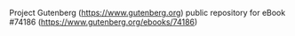 Project Gutenberg (https://www.gutenberg.org) public repository for eBook #74186 (https://www.gutenberg.org/ebooks/74186)
